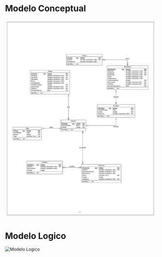 # Modelo Conceptual
![Modelo Conceptual](./conceptual/ModeloConceptual.jpg)
# Modelo Logico
<image src="./logico_page-0001.jpg" alt="Modelo Logico">

